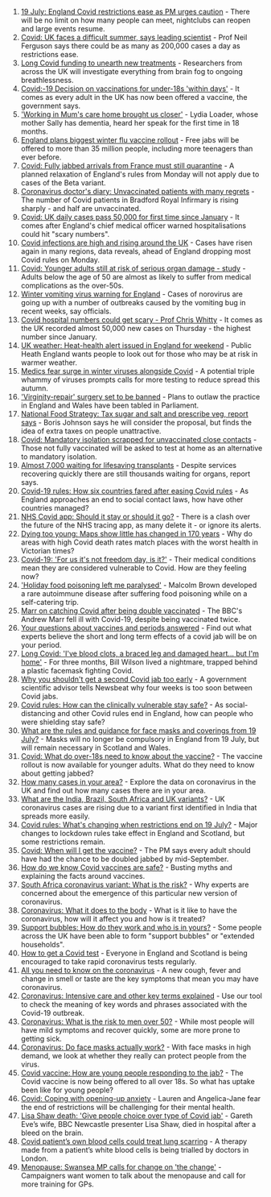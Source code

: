 1. [19 July: England Covid restrictions ease as PM urges caution](https://www.bbc.co.uk/news/uk-57882029) - There will be no limit on how many people can meet, nightclubs can reopen and large events resume.
2. [Covid: UK faces a difficult summer, says leading scientist](https://www.bbc.co.uk/news/uk-57877033) - Prof Neil Ferguson says there could be as many as 200,000 cases a day as restrictions ease.
3. [Long Covid funding to unearth new treatments](https://www.bbc.co.uk/news/health-57869427) - Researchers from across the UK will investigate everything from brain fog to ongoing breathlessness.
4. [Covid:-19 Decision on vaccinations for under-18s 'within days'](https://www.bbc.co.uk/news/uk-57876608) - It comes as every adult in the UK has now been offered a vaccine, the government says.
5. ['Working in Mum's care home brought us closer'](https://www.bbc.co.uk/news/uk-england-bristol-57809429) - Lydia Loader, whose mother Sally has dementia, heard her speak for the first time in 18 months.
6. [England plans biggest winter flu vaccine rollout](https://www.bbc.co.uk/news/health-57867955) - Free jabs will be offered to more than 35 million people, including more teenagers than ever before.
7. [Covid: Fully jabbed arrivals from France must still quarantine](https://www.bbc.co.uk/news/uk-57869880) - A planned relaxation of England's rules from Monday will not apply due to cases of the Beta variant.
8. [Coronavirus doctor's diary: Unvaccinated patients with many regrets](https://www.bbc.co.uk/news/stories-57866661) - The number of Covid patients in Bradford Royal Infirmary is rising sharply - and half are unvaccinated.
9. [Covid: UK daily cases pass 50,000 for first time since January](https://www.bbc.co.uk/news/uk-57867990) - It comes after England's chief medical officer warned hospitalisations could hit "scary numbers".
10. [Covid infections are high and rising around the UK](https://www.bbc.co.uk/news/health-57863343) - Cases have risen again in many regions, data reveals, ahead of England dropping most Covid rules on Monday.
11. [Covid: Younger adults still at risk of serious organ damage - study](https://www.bbc.co.uk/news/health-57840825) - Adults below the age of 50 are almost as likely to suffer from medical complications as the over-50s.
12. [Winter vomiting virus warning for England](https://www.bbc.co.uk/news/health-57865112) - Cases of norovirus are going up with a number of outbreaks caused by the vomiting bug in recent weeks, say officials.
13. [Covid hospital numbers could get scary - Prof Chris Whitty](https://www.bbc.co.uk/news/uk-57858864) - It comes as the UK recorded almost 50,000 new cases on Thursday - the highest number since January.
14. [UK weather: Heat-health alert issued in England for weekend](https://www.bbc.co.uk/news/uk-57858950) - Public Heath England wants people to look out for those who may be at risk in warmer weather.
15. [Medics fear surge in winter viruses alongside Covid](https://www.bbc.co.uk/news/health-57837192) - A potential triple whammy of viruses prompts calls for more testing to reduce spread this autumn.
16. ['Virginity-repair' surgery set to be banned](https://www.bbc.co.uk/news/health-57847010) - Plans to outlaw the practice in England and Wales have been tabled in Parliament.
17. [National Food Strategy: Tax sugar and salt and prescribe veg, report says](https://www.bbc.co.uk/news/uk-57838103) - Boris Johnson says he will consider the proposal, but finds the idea of extra taxes on people unattractive.
18. [Covid: Mandatory isolation scrapped for unvaccinated close contacts](https://www.bbc.co.uk/news/world-europe-isle-of-man-57835093) - Those not fully vaccinated will be asked to test at home as an alternative to mandatory isolation.
19. [Almost 7,000 waiting for lifesaving transplants](https://www.bbc.co.uk/news/health-57839024) - Despite services recovering quickly there are still thousands waiting for organs, report says.
20. [Covid-19 rules: How six countries fared after easing Covid rules](https://www.bbc.co.uk/news/world-57796133) - As England approaches an end to social contact laws, how have other countries managed?
21. [NHS Covid app: Should it stay or should it go?](https://www.bbc.co.uk/news/technology-57836325) - There is a clash over the future of the NHS tracing app, as many delete it - or ignore its alerts.
22. [Dying too young: Maps show little has changed in 170 years](https://www.bbc.co.uk/news/health-57730353) - Why do areas with high Covid death rates match places with the worst health in Victorian times?
23. [Covid-19: 'For us it's not freedom day, is it?'](https://www.bbc.co.uk/news/uk-57643063) - Their medical conditions mean they are considered vulnerable to Covid. How are they feeling now?
24. ['Holiday food poisoning left me paralysed'](https://www.bbc.co.uk/news/uk-scotland-edinburgh-east-fife-57598624) - Malcolm Brown developed a rare autoimmune disease after suffering food poisoning while on a self-catering trip.
25. [Marr on catching Covid after being double vaccinated](https://www.bbc.co.uk/news/health-57640550) - The BBC's Andrew Marr fell ill with Covid-19, despite being vaccinated twice.
26. [Your questions about vaccines and periods answered](https://www.bbc.co.uk/news/newsbeat-57616063) - Find out what experts believe the short and long term effects of a covid jab will be on your period.
27. [Long Covid: 'I've blood clots, a braced leg and damaged heart... but I'm home'](https://www.bbc.co.uk/news/uk-57569540) - For three months, Bill Wilson lived a nightmare, trapped behind a plastic facemask fighting Covid.
28. [Why you shouldn't get a second Covid jab too early](https://www.bbc.co.uk/news/newsbeat-57682233) - A government scientific advisor tells Newsbeat why four weeks is too soon between Covid jabs.
29. [Covid rules: How can the clinically vulnerable stay safe?](https://www.bbc.co.uk/news/health-51997151) - As social-distancing and other Covid rules end in England, how can people who were shielding stay safe?
30. [What are the rules and guidance for face masks and coverings from 19 July?](https://www.bbc.co.uk/news/health-51205344) - Masks will no longer be compulsory in England from 19 July, but will remain necessary in Scotland and Wales.
31. [Covid: What do over-18s need to know about the vaccine?](https://www.bbc.co.uk/news/health-57273875) - The vaccine rollout is now available for younger adults. What do they need to know about getting jabbed?
32. [How many cases in your area?](https://www.bbc.co.uk/news/uk-51768274) - Explore the data on coronavirus in the UK and find out how many cases there are in your area.
33. [What are the India, Brazil, South Africa and UK variants?](https://www.bbc.co.uk/news/health-55659820) - UK coronavirus cases are rising due to a variant first identified in India that spreads more easily.
34. [Covid rules: What's changing when restrictions end on 19 July?](https://www.bbc.co.uk/news/explainers-52530518) - Major changes to lockdown rules take effect in England and Scotland, but some restrictions remain.
35. [Covid: When will I get the vaccine?](https://www.bbc.co.uk/news/health-55045639) - The PM says every adult should have had the chance to be doubled jabbed by mid-September.
36. [How do we know Covid vaccines are safe?](https://www.bbc.co.uk/news/health-55056016) - Busting myths and explaining the facts around vaccines.
37. [South Africa coronavirus variant: What is the risk?](https://www.bbc.co.uk/news/health-55534727) - Why experts are concerned about the emergence of this particular new version of coronavirus.
38. [Coronavirus: What it does to the body](https://www.bbc.co.uk/news/health-51214864) - What is it like to have the coronavirus, how will it affect you and how is it treated?
39. [Support bubbles: How do they work and who is in yours?](https://www.bbc.co.uk/news/health-52637354) - Some people across the UK have been able to form "support bubbles" or "extended households".
40. [How to get a Covid test](https://www.bbc.co.uk/news/health-51943612) - Everyone in England and Scotland is being encouraged to take rapid coronavirus tests regularly.
41. [All you need to know on the coronavirus](https://www.bbc.co.uk/news/health-51048366) - A new cough, fever and change in smell or taste are the key symptoms that mean you may have coronavirus.
42. [Coronavirus: Intensive care and other key terms explained](https://www.bbc.co.uk/news/health-52182658) - Use our tool to check the meaning of key words and phrases associated with the Covid-19 outbreak.
43. [Coronavirus: What is the risk to men over 50?](https://www.bbc.co.uk/news/health-52197594) - While most people will have mild symptoms and recover quickly, some are more prone to getting sick.
44. [Coronavirus: Do face masks actually work?](https://www.bbc.co.uk/news/health-51881555) - With face masks in high demand, we look at whether they really can protect people from the virus.
45. [Covid vaccine: How are young people responding to the jab?](https://www.bbc.co.uk/news/uk-england-london-57845115) - The Covid vaccine is now being offered to all over 18s. So what has uptake been like for young people?
46. [Covid: Coping with opening-up anxiety](https://www.bbc.co.uk/news/health-57869257) - Lauren and Angelica-Jane fear the end of restrictions will be challenging for their mental health.
47. [Lisa Shaw death: 'Give people choice over type of Covid jab'](https://www.bbc.co.uk/news/health-57853285) - Gareth Eve’s wife, BBC Newcastle presenter Lisa Shaw, died in hospital after a bleed on the brain.
48. [Covid patient’s own blood cells could treat lung scarring](https://www.bbc.co.uk/news/uk-57837432) - A therapy made from a patient’s white blood cells is being trialled by doctors in London.
49. [Menopause: Swansea MP calls for change on 'the change'](https://www.bbc.co.uk/news/uk-wales-57838624) - Campaigners want women to talk about the menopause and call for more training for GPs.
